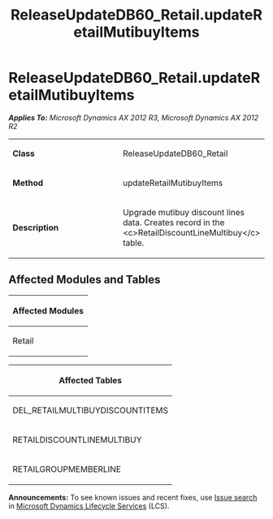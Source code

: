 ﻿---
title: ReleaseUpdateDB60_Retail.updateRetailMutibuyItems
TOCTitle: ReleaseUpdateDB60_Retail.updateRetailMutibuyItems
ms:assetid: 3d3a31d1-5912-2545-339f-f26eca8d94f1
ms:mtpsurl: https://msdn.microsoft.com/en-us/library/JJ718731(v=AX.60)
ms:contentKeyID: 49707776
ms.date: 05/18/2015
mtps_version: v=AX.60
---

# ReleaseUpdateDB60\_Retail.updateRetailMutibuyItems 


_**Applies To:** Microsoft Dynamics AX 2012 R3, Microsoft Dynamics AX 2012 R2_

<table>
<colgroup>
<col style="width: 50%" />
<col style="width: 50%" />
</colgroup>
<tbody>
<tr class="odd">
<td><p><strong>Class</strong></p></td>
<td><p>ReleaseUpdateDB60_Retail</p></td>
</tr>
<tr class="even">
<td><p><strong>Method</strong></p></td>
<td><p>updateRetailMutibuyItems</p></td>
</tr>
<tr class="odd">
<td><p><strong>Description</strong></p></td>
<td><p>Upgrade mutibuy discount lines data. Creates record in the &lt;c&gt;RetailDiscountLineMultibuy&lt;/c&gt; table.</p></td>
</tr>
</tbody>
</table>


## Affected Modules and Tables

<table>
<colgroup>
<col style="width: 100%" />
</colgroup>
<thead>
<tr class="header">
<th><p>Affected Modules</p></th>
</tr>
</thead>
<tbody>
<tr class="odd">
<td><p>Retail</p></td>
</tr>
</tbody>
</table>


<table>
<colgroup>
<col style="width: 100%" />
</colgroup>
<thead>
<tr class="header">
<th><p>Affected Tables</p></th>
</tr>
</thead>
<tbody>
<tr class="odd">
<td><p>DEL_RETAILMULTIBUYDISCOUNTITEMS</p></td>
</tr>
<tr class="even">
<td><p>RETAILDISCOUNTLINEMULTIBUY</p></td>
</tr>
<tr class="odd">
<td><p>RETAILGROUPMEMBERLINE</p></td>
</tr>
</tbody>
</table>

  
**Announcements:** To see known issues and recent fixes, use [Issue search](http://go.microsoft.com/fwlink/?linkid=389258) in [Microsoft Dynamics Lifecycle Services](http://go.microsoft.com/fwlink/?linkid=306505) (LCS).

